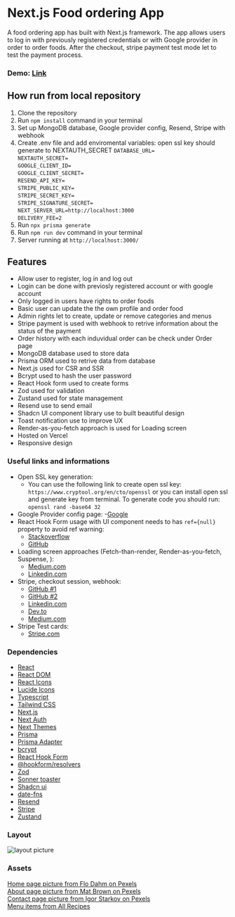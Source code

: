 # **Next.js Food ordering App**

A food ordering app has built with Next.js framework. The app allows users to log in with previously registered credentials or with Google provider in order to order foods. After the checkout, stripe payment test mode let to test the payment process.

### Demo: [Link]()

## How run from local repository

1. Clone the repository
2. Run `npm install` command in your terminal
3. Set up MongoDB database, Google provider config, Resend, Stripe with webhook
4. Create .env file and add enviromental variables:
   open ssl key should generate to NEXTAUTH_SECRET
   `DATABASE_URL=`<br>
   `NEXTAUTH_SECRET=`<br>
   `GOOGLE_CLIENT_ID=`<br>
   `GOOGLE_CLIENT_SECRET=`<br>
   `RESEND_API_KEY=`<br>
   `STRIPE_PUBLIC_KEY=`<br>
   `STRIPE_SECRET_KEY=`<br>
   `STRIPE_SIGNATURE_SECRET=`<br>
   `NEXT_SERVER_URL=http://localhost:3000`<br>
   `DELIVERY_FEE=2`
5. Run `npx prisma generate`
6. Run `npm run dev` command in your terminal
7. Server running at `http://localhost:3000/`

## Features

- Allow user to register, log in and log out
- Login can be done with previosly registered account or with google account
- Only logged in users have rights to order foods
- Basic user can update the the own profile and order food
- Admin rights let to create, update or remove categories and menus
- Stripe payment is used with webhook to retrive information about the status of the payment
- Order history with each induvidual order can be check under Order page
- MongoDB database used to store data
- Prisma ORM used to retrive data from database
- Next.js used for CSR and SSR
- Bcrypt used to hash the user password
- React Hook form used to create forms
- Zod used for validation
- Zustand used for state management
- Resend use to send email
- Shadcn UI component library use to built beautiful design
- Toast notification use to improve UX
- Render-as-you-fetch approach is used for Loading screen
- Hosted on Vercel
- Responsive design

### Useful links and informations

- Open SSL key generation:
  - You can use the following link to create open ssl key: `https://www.cryptool.org/en/cto/openssl` or you can install open ssl and generate key from terminal. To generate code you should run: `openssl rand -base64 32`
- Google Provider config page: -[Google](https://console.developers.google.com/apis/credentials)
- React Hook Form usage with UI component needs to has `ref={null}` property to avoid ref warning:
  - [Stackoverflow](https://stackoverflow.com/questions/67877887/react-hook-form-v7-function-components-cannot-be-given-refs-attempts-to-access)
  - [GitHub](https://github.com/react-hook-form/react-hook-form/issues/3411)
- Loading screen approaches (Fetch-than-render, Render-as-you-fetch, Suspense, ):
  - [Medium.com](https://medium.com/jspoint/introduction-to-react-v18-suspense-and-render-as-you-fetch-approach-1b259551a4c0)
  - [Linkedin.com](https://www.linkedin.com/pulse/fetch-then-render-render-as-you-fetch-fetch-on-render-amit-pal/)
- Stripe, checkout session, webhook:
  - [GitHub #1](https://github.com/stripe/stripe-node)
  - [GitHub #2](https://github.com/stripe-samples/accept-a-payment/blob/main/prebuilt-checkout-page/server/node/server.js)
  - [Linkedin.com](https://www.linkedin.com/pulse/how-create-stripe-webhook-nextjs-1344-mohsin-ali-soomro/)
  - [Dev.to](https://dev.to/mohsinalisoomro/how-to-create-stripe-webhook-in-nextjs-1344-5fn)
  - [Medium.com](https://medium.com/@levi.schouten.werk/building-a-payment-flow-in-next-js-13-using-stripe-mailsender-and-webhooks-291996bf1b24)
- Stripe Test cards:
  - [Stripe.com](https://stripe.com/docs/checkout/quickstart#testing)

### Dependencies

- [React](https://react.dev/)
- [React DOM](https://www.npmjs.com/package/react-dom)
- [React Icons](https://www.npmjs.com/package/react-icons)
- [Lucide Icons](https://lucide.dev/)
- [Typescript](https://www.typescriptlang.org/)
- [Tailwind CSS](https://tailwindcss.com/)
- [Next.js](https://nextjs.org/)
- [Next Auth](https://next-auth.js.org/)
- [Next Themes](https://www.npmjs.com/package/next-themes)
- [Prisma](https://www.prisma.io/)
- [Prisma Adapter](https://authjs.dev/reference/adapter/prisma)
- [bcrypt](https://www.npmjs.com/package/bcrypt)
- [React Hook Form](https://react-hook-form.com/)
- [@hookform/resolvers](https://www.npmjs.com/package/@hookform/resolvers)
- [Zod](https://zod.dev/)
- [Sonner toaster](https://sonner.emilkowal.ski/)
- [Shadcn ui](https://ui.shadcn.com/)
- [date-fns](https://date-fns.org/)
- [Resend](https://resend.com/)
- [Stripe](https://stripe.com/)
- [Zustand](https://docs.pmnd.rs/zustand/getting-started/introduction)

### Layout

![layout picture](https://github.com/ev0clu/next-blog/blob/main/layout.png?raw=true)

### Assets

[Home page picture from Flo Dahm on Pexels](https://www.pexels.com/photo/dinnerware-on-table-541216/)<br>
[About page picture from Mat Brown on Pexels](https://www.pexels.com/photo/close-up-photo-of-dinnerware-set-on-top-of-table-with-glass-cups-1395967/)<br>
[Contact page picture from Igor Starkov on Pexels](https://www.pexels.com/photo/two-green-potted-plants-791810/)<br>
[Menu items from All Recipes](https://www.allrecipes.com/)<br>

